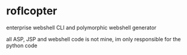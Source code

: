 # roflcopter
enterprise webshell CLI and polymorphic webshell generator 


all ASP, JSP and webshell code is not mine, im only responsible for the python code
